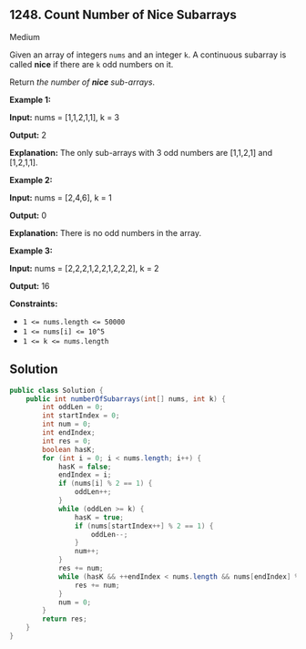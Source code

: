 ## 1248\. Count Number of Nice Subarrays

Medium

Given an array of integers `nums` and an integer `k`. A continuous subarray is called **nice** if there are `k` odd numbers on it.

Return _the number of **nice** sub-arrays_.

**Example 1:**

**Input:** nums = [1,1,2,1,1], k = 3

**Output:** 2

**Explanation:** The only sub-arrays with 3 odd numbers are [1,1,2,1] and [1,2,1,1].

**Example 2:**

**Input:** nums = [2,4,6], k = 1

**Output:** 0

**Explanation:** There is no odd numbers in the array.

**Example 3:**

**Input:** nums = [2,2,2,1,2,2,1,2,2,2], k = 2

**Output:** 16

**Constraints:**

*   `1 <= nums.length <= 50000`
*   `1 <= nums[i] <= 10^5`
*   `1 <= k <= nums.length`

## Solution

```java
public class Solution {
    public int numberOfSubarrays(int[] nums, int k) {
        int oddLen = 0;
        int startIndex = 0;
        int num = 0;
        int endIndex;
        int res = 0;
        boolean hasK;
        for (int i = 0; i < nums.length; i++) {
            hasK = false;
            endIndex = i;
            if (nums[i] % 2 == 1) {
                oddLen++;
            }
            while (oddLen >= k) {
                hasK = true;
                if (nums[startIndex++] % 2 == 1) {
                    oddLen--;
                }
                num++;
            }
            res += num;
            while (hasK && ++endIndex < nums.length && nums[endIndex] % 2 == 0) {
                res += num;
            }
            num = 0;
        }
        return res;
    }
}
```